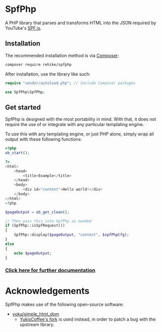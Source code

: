 # SpfPhp

A PHP library that parses and transforms HTML into the JSON required by YouTube's [SPF.js](//github.com/youtube/spfjs).

## Installation

The recommended installation method is via [Composer](//getcomposer.org):

```sh
composer require rehike/spfphp
```

After installation, use the library like such:

```php
require "vendor/autoload.php"; // Include Composer packages

use SpfPhp\SpfPhp;
```

## Get started

SpfPhp is designed with the most portability in mind. With that, it does not require the use of or integrate with any particular templating engine.

To use this with any templating engine, or just PHP alone, simply wrap all output with these following functions:

```php
<?php
ob_start();

?>
<html>
    <head>
        <title>Example</title>
    </head>
    <body>
        <div id="content">Hello world!</div>
    </body>
</html>
<?php

$pageOutput = ob_get_clean();

// Then pass this into SpfPhp as needed
if (SpfPhp::isSpfRequest())
{
    SpfPhp::display($pageOutput, "content", $spfPhpCfg);
}
else
{
    echo $pageOutput;
}
```

### [Click here for further documentation](//github.com/Rehike/SpfPhp/wiki)

# Acknowledgements

SpfPhp makes use of the following open-source software:

- [voku/simple_html_dom](//github.com/voku/simple_html_dom)
   - [YukisCoffee's fork](//github.com/yukiscoffee/simple_html_dom) is used instead, in order to patch a bug with the upstream library.